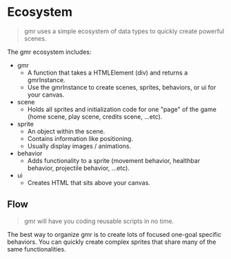 # Ecosystem

> gmr uses a simple ecosystem of data types to quickly create powerful scenes.

The gmr ecosystem includes:

* gmr
  * A function that takes a HTMLElement (div) and returns a gmrInstance. 
  * Use the gmrInstance to create scenes, sprites, behaviors, or ui for your canvas.
* scene
  * Holds all sprites and initialization code for one "page" of the game (home scene, play scene, credits scene, ...etc).
* sprite
  * An object within the scene. 
  * Contains information like positioning. 
  * Usually display images / animations.
* behavior
  * Adds functionality to a sprite (movement behavior, healthbar behavior, projectile behavior, ...etc).
* ui
  * Creates HTML that sits above your canvas.

## Flow

> gmr will have you coding reusable scripts in no time.

The best way to organize gmr is to create lots of focused one-goal specific behaviors. You can quickly create complex sprites that share many of the same functionalities.